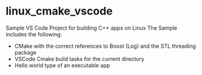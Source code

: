 # linux_cmake_vscode
Sample VS Code Project for building C++ apps on Linux
The Sample includes the following:
- CMake with the correct references to Boost (Log) and the STL threading package
- VSCode Cmake build tasks for the current directory
- Hello world type of an executable app
